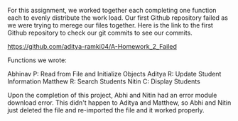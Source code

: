 For this assignment, we worked together each completing one function each to evenly distribute the work load. 
Our first Github repository failed as we were trying to merege our files together. Here is the link to the first Github repository to check our git commits 
to see our commits. 

https://github.com/aditya-ramki04/A-Homework_2_Failed

Functions we wrote:

Abhinav P: Read from File and Initialize Objects
Aditya R: Update Student Information
Matthew R: Search Students
Nitin C: Display Students

Upon the completion of this project, Abhi and Nitin had an error module download error. This didn't happen to Aditya and Matthew, so Abhi and Nitin just deleted the file
and re-imported the file and it worked properly. 
